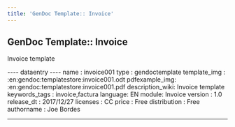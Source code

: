 ```yaml
---
title: 'GenDoc Template:: Invoice'
---
```


GenDoc Template:: Invoice
-------------------------

Invoice template

---- dataentry ---- name : invoice001 type : gendoctemplate
template\_img : :en:gendoc:templatestore:invoice001.odt pdfexample\_img:
:en:gendoc:templatestore:invoice001.pdf description\_wiki: Invoice
template keywords\_tags : invoice,factura language: EN module: Invoice
version : 1.0 release\_dt : 2017/12/27 licenses : CC price : Free
distribution : Free authorname : Joe Bordes

------------------------------------------------------------------------

  
